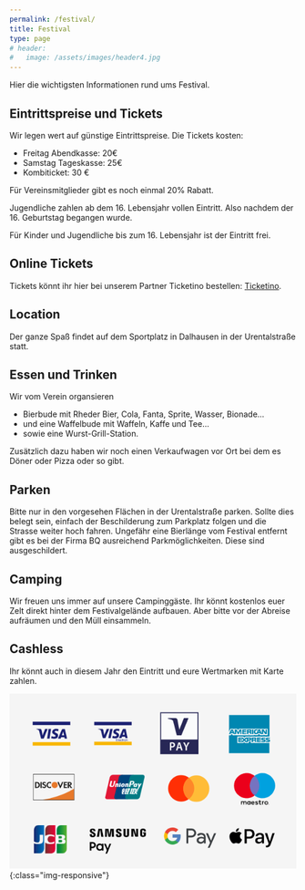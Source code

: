 ```yaml
---
permalink: /festival/
title: Festival
type: page
# header:
#   image: /assets/images/header4.jpg
---
```


Hier die wichtigsten Informationen rund ums Festival.

<!-- ![Logo]({{site.url}}{{site.baseurl}}/assets/images/logo_vermuku.png) -->

<!-- Download folgt, wenn die Zeiten fest stehen. -->

## Eintrittspreise und Tickets

Wir legen wert auf günstige Eintrittspreise. Die Tickets kosten:

- Freitag Abendkasse: 20€
- Samstag Tageskasse: 25€
- Kombiticket: 30 €

Für Vereinsmitglieder gibt es noch einmal 20% Rabatt.

Jugendliche zahlen ab dem 16. Lebensjahr vollen Eintritt. Also nachdem der 16. Geburtstag begangen wurde.

Für Kinder und Jugendliche bis zum 16. Lebensjahr ist der Eintritt frei.

## Online Tickets

Tickets könnt ihr hier bei unserem Partner Ticketino bestellen: [Ticketino](https://www.ticketino.com/de/event/19-t-mania-open-air-festival/189434).

<!-- Auch wenn es auf jeden Fall genügend Tageskasse gibt, hier ein Link zu unserem Ticket-Partner zum Vorverkauf:  -->

<!-- <a href='https://www.ticketino.com/de/Event/T-Mania-Open-Air-Festival/95589'><img src="http://cockpitv2.ticketino.com/imagesnew/de/button_kaufen_02.png" alt="Tickets bei TICKETINO" border="0"/> </a> -->

<!-- Es gibt nur Tickets an der Tageskasse. Ein Online Vorverkauf findet nicht statt. Die Gebühren und das Port können wir uns sparen und statt dessen ein Bier mehr trinken. Es kommt jeder rein, versprochen. -->

## Location

Der ganze Spaß findet auf dem Sportplatz in Dalhausen in der Urentalstraße statt. 

## Essen und Trinken

Wir vom Verein organsieren

- Bierbude mit Rheder Bier, Cola, Fanta, Sprite, Wasser, Bionade...
- und eine Waffelbude mit Waffeln, Kaffe und Tee...
- sowie eine Wurst-Grill-Station.

Zusätzlich dazu haben wir noch einen Verkaufwagen vor Ort bei dem es Döner oder Pizza oder so gibt.

## Parken

Bitte nur in den vorgesehen Flächen in der Urentalstraße parken. Sollte dies belegt sein, einfach der Beschilderung zum Parkplatz folgen und die Strasse weiter hoch fahren. Ungefähr eine Bierlänge vom Festival entfernt gibt es bei der Firma BQ ausreichend Parkmöglichkeiten. Diese sind ausgeschildert.

## Camping

Wir freuen uns immer auf unsere Campinggäste. Ihr könnt kostenlos euer Zelt direkt hinter dem Festivalgelände aufbauen. Aber bitte vor der Abreise aufräumen und den Müll einsammeln.

## Cashless

Ihr könnt auch in diesem Jahr den Eintritt und eure Wertmarken mit Karte zahlen.
<!-- Da wir in Dalhausen leider immer noch keinen funktionierenden Geldautomaten haben, könnt ihr -->

![cashless](/assets/images/cashless.png){:class="img-responsive"}
